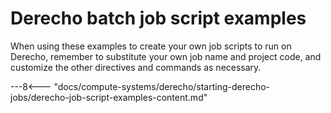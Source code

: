 # Derecho batch job script examples

When using these examples to create your own job scripts to run on
Derecho, remember to substitute your own job name and project code,
and customize the other directives and commands as necessary.

---8<--- "docs/compute-systems/derecho/starting-derecho-jobs/derecho-job-script-examples-content.md"
